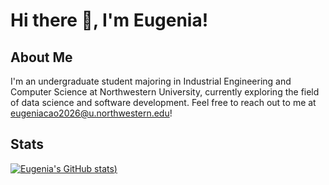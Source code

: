 # Hi there 👋, I'm Eugenia!

## About Me

I'm an undergraduate student majoring in Industrial Engineering and Computer Science at Northwestern University, currently exploring the field of data science and software development. Feel free to reach out to me at eugeniacao2026@u.northwestern.edu!

## Stats
[![Eugenia's GitHub stats](https://github-readme-stats.vercel.app/api?username=eugenia0804&show_icons=true&theme=merko))](https://github.com/anuraghazra/github-readme-stats)

<!--
**eugenia0804/eugenia0804** is a ✨ _special_ ✨ repository because its `README.md` (this file) appears on your GitHub profile.

Here are some ideas to get you started:

- 🔭 I’m currently working on ...
- 🌱 I’m currently learning ...
- 👯 I’m looking to collaborate on ...
- 🤔 I’m looking for help with ...
- 💬 Ask me about ...
- 📫 How to reach me: ...
- 😄 Pronouns: ...
- ⚡ Fun fact: ...
-->
